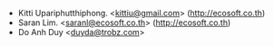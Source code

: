 - Kitti Upariphutthiphong. \<<kittiu@gmail.com>\>
  (<http://ecosoft.co.th>)
- Saran Lim. \<<saranl@ecosoft.co.th>\> (<http://ecosoft.co.th>)
- Do Anh Duy \<<duyda@trobz.com>\>
